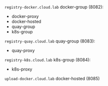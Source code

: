 `registry-docker.cloud.lab`
  docker-group (8082):
  - docker-proxy
  - docker-hosted
  - quay-group
  - k8s-group

`registry-quay.cloud.lab`
  quay-group (8083):
  - quay-proxy

`registry-k8s.cloud.lab`
  k8s-group (8084):
  - k8s-proxy

`upload-docker.cloud.lab`
  docker-hosted (8085)
